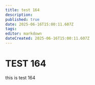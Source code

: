 ```yaml
---
title: test 164
description: 
published: true
date: 2025-06-16T15:00:11.607Z
tags: 
editor: markdown
dateCreated: 2025-06-16T15:00:11.607Z
---
```


# TEST 164
this is test 164
